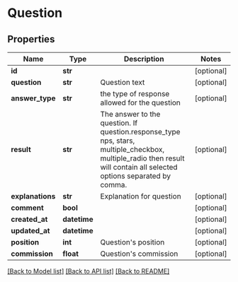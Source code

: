 # Question

## Properties
Name | Type | Description | Notes
------------ | ------------- | ------------- | -------------
**id** | **str** |  | [optional] 
**question** | **str** | Question text | [optional] 
**answer_type** | **str** | the type of response allowed for the question | [optional] 
**result** | **str** | The answer to the question. If question.response_type nps, stars, multiple_checkbox, multiple_radio then result will contain all selected options separated by comma. | [optional] 
**explanations** | **str** | Explanation for question | [optional] 
**comment** | **bool** |  | [optional] 
**created_at** | **datetime** |  | [optional] 
**updated_at** | **datetime** |  | [optional] 
**position** | **int** | Question&#39;s position | [optional] 
**commission** | **float** | Question&#39;s commission | [optional] 

[[Back to Model list]](../README.md#documentation-for-models) [[Back to API list]](../README.md#documentation-for-api-endpoints) [[Back to README]](../README.md)


